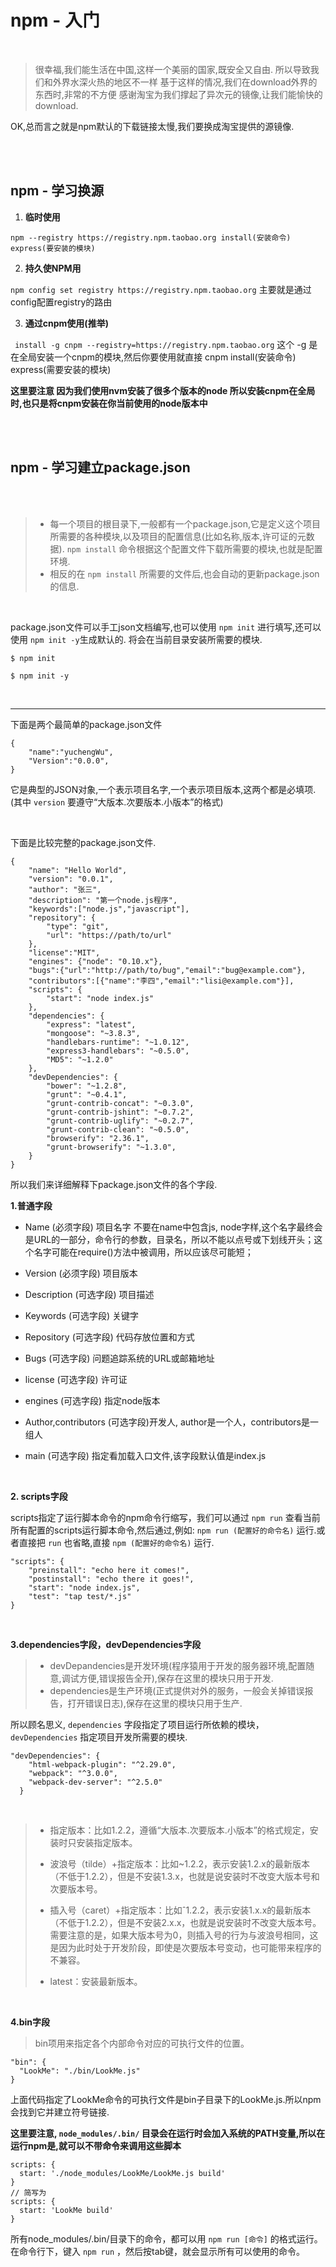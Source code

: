# npm - 入门

<br>

> 很幸福,我们能生活在中国,这样一个美丽的国家,既安全又自由.
> 所以导致我们和外界水深火热的地区不一样
> 基于这样的情况,我们在download外界的东西时,非常的不方便
> 感谢淘宝为我们撑起了异次元的镜像,让我们能愉快的download.

OK,总而言之就是npm默认的下载链接太慢,我们要换成淘宝提供的源镜像.

<br>


<br>

## npm - 学习换源

1. **临时使用**

```npm --registry https://registry.npm.taobao.org install(安装命令) express(要安装的模块)```

2. **持久使NPM用**

```npm config set registry https://registry.npm.taobao.org```
主要就是通过config配置registry的路由

3. **通过cnpm使用(推举)**
 
``` install -g cnpm --registry=https://registry.npm.taobao.org```
这个 -g 是在全局安装一个cnpm的模块,然后你要使用就直接
cnpm install(安装命令) express(需要安装的模块)

**这里要注意 因为我们使用nvm安装了很多个版本的node  所以安装cnpm在全局时,也只是将cnpm安装在你当前使用的node版本中**

<br>


<br>


## npm - 学习建立package.json


<br>


<br>



>* 每一个项目的根目录下,一般都有一个package.json,它是定义这个项目所需要的各种模块,以及项目的配置信息(比如名称,版本,许可证的元数据). ```npm install``` 命令根据这个配置文件下载所需要的模块,也就是配置环境.
>* 相反的在 ```npm install``` 所需要的文件后,也会自动的更新package.json的信息.


<br>

package.json文件可以手工json文档编写,也可以使用 ```npm init``` 进行填写,还可以使用 ```npm init -y```生成默认的.
将会在当前目录安装所需要的模块.
```
$ npm init
```
```
$ npm init -y
```
<br>

****

下面是两个最简单的package.json文件
```
{
	"name":"yuchengWu",
	"Version":"0.0.0",
}
```
它是典型的JSON对象,一个表示项目名字,一个表示项目版本,这两个都是必填项.(其中 ```version``` 要遵守“大版本.次要版本.小版本”的格式)

<br>

下面是比较完整的package.json文件.
```
{
	"name": "Hello World",
	"version": "0.0.1",
	"author": "张三",
	"description": "第一个node.js程序",
	"keywords":["node.js","javascript"],
	"repository": {
		"type": "git",
		"url": "https://path/to/url"
	},
	"license":"MIT",
	"engines": {"node": "0.10.x"},
	"bugs":{"url":"http://path/to/bug","email":"bug@example.com"},
	"contributors":[{"name":"李四","email":"lisi@example.com"}],
	"scripts": {
		"start": "node index.js"
	},
	"dependencies": {
		"express": "latest",
		"mongoose": "~3.8.3",
		"handlebars-runtime": "~1.0.12",
		"express3-handlebars": "~0.5.0",
		"MD5": "~1.2.0"
	},
	"devDependencies": {
		"bower": "~1.2.8",
		"grunt": "~0.4.1",
		"grunt-contrib-concat": "~0.3.0",
		"grunt-contrib-jshint": "~0.7.2",
		"grunt-contrib-uglify": "~0.2.7",
		"grunt-contrib-clean": "~0.5.0",
		"browserify": "2.36.1",
		"grunt-browserify": "~1.3.0",
	}
}
```
所以我们来详细解释下package.json文件的各个字段.

**1.普通字段**
 * Name (必须字段) 项目名字
 不要在name中包含js, node字样,这个名字最终会是URL的一部分，命令行的参数，目录名，所以不能以点号或下划线开头；这个名字可能在require()方法中被调用，所以应该尽可能短；
 
 * Version (必须字段) 项目版本
 
 * Description (可选字段) 项目描述

 * Keywords (可选字段) 关键字
 
 * Repository (可选字段) 代码存放位置和方式 

 * Bugs (可选字段) 问题追踪系统的URL或邮箱地址
 
 * license (可选字段) 许可证

 * engines (可选字段) 指定node版本
 
 * Author,contributors (可选字段)开发人,  author是一个人，contributors是一组人

 * main (可选字段) 指定看加载入口文件,该字段默认值是index.js

<br>


**2. scripts字段**

scripts指定了运行脚本命令的npm命令行缩写，我们可以通过 ```npm run``` 查看当前所有配置的scripts运行脚本命令,然后通过,例如: ```npm run (配置好的命令名)``` 运行.或者直接把 ```run``` 也省略,直接 ```npm (配置好的命令名)``` 运行.
```
"scripts": {
    "preinstall": "echo here it comes!",
    "postinstall": "echo there it goes!",
    "start": "node index.js",
    "test": "tap test/*.js"
}
```

<br>

**3.dependencies字段，devDependencies字段**

>* devDepandencies是开发环境(程序猿用于开发的服务器环境,配置随意,调试方便,错误报告全开),保存在这里的模块只用于开发.
>* dependencies是生产环境(正式提供对外的服务，一般会关掉错误报告，打开错误日志),保存在这里的模块只用于生产.

所以顾名思义, ```dependencies``` 字段指定了项目运行所依赖的模块， ```devDependencies``` 指定项目开发所需要的模块.

```
"devDependencies": {
    "html-webpack-plugin": "^2.29.0",
    "webpack": "^3.0.0",
    "webpack-dev-server": "^2.5.0"
  }
```

<br>


> * 指定版本：比如1.2.2，遵循“大版本.次要版本.小版本”的格式规定，安装时只安装指定版本。
>
> * 波浪号（tilde）+指定版本：比如~1.2.2，表示安装1.2.x的最新版本（不低于1.2.2），但是不安装1.3.x，也就是说安装时不改变大版本号和次要版本号。
> * 插入号（caret）+指定版本：比如ˆ1.2.2，表示安装1.x.x的最新版本（不低于1.2.2），但是不安装2.x.x，也就是说安装时不改变大版本号。需要注意的是，如果大版本号为0，则插入号的行为与波浪号相同，这是因为此时处于开发阶段，即使是次要版本号变动，也可能带来程序的不兼容。
> * latest：安装最新版本。

<br>

**4.bin字段**
>bin项用来指定各个内部命令对应的可执行文件的位置。

```
"bin": {
  "LookMe": "./bin/LookMe.js"
}
```
上面代码指定了LookMe命令的可执行文件是bin子目录下的LookMe.js.所以npm会找到它并建立符号链接.

**这里要注意, ```node_modules/.bin/``` 目录会在运行时会加入系统的PATH变量,所以在运行npm是,就可以不带命令来调用这些脚本**

```
scripts: {  
  start: './node_modules/LookMe/LookMe.js build'
}
// 简写为
scripts: {  
  start: 'LookMe build'
}
```
所有node_modules/.bin/目录下的命令，都可以用 ```npm run [命令]``` 的格式运行。在命令行下，键入 ```npm run``` ，然后按tab键，就会显示所有可以使用的命令。








